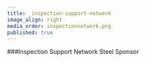 ```yaml
---
title: _inspection-support-network
image_align: right
media_order: inspectionnetwork.png
published: true
---
```


###Inspection Support Network
Steel Sponsor